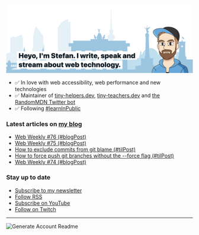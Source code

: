 <img alt="Heyo, I'm Stefan. I write and speak about web technology." src="https://raw.githubusercontent.com/stefanjudis/stefanjudis/main/screenshot.png">

- ✅ In love with web accessibility, web performance and new technologies
- ✅ Maintainer of [tiny-helpers.dev](https://tiny-helpers.dev), [tiny-teachers.dev](https://tiny-teachers.dev/) and [the RandomMDN Twitter bot](https://twitter.com/randomMDN)
- ✅ Following [#learnInPublic](https://www.stefanjudis.com/today-i-learned/)
### Latest articles on [my blog](https://www.stefanjudis.com)

<!-- BLOG-POST-LIST:START -->
- [Web Weekly #76 &lpar;#blogPost&rpar;](https://www.stefanjudis.com/blog/web-weekly-76/)
- [Web Weekly #75 &lpar;#blogPost&rpar;](https://www.stefanjudis.com/blog/web-weekly-75/)
- [How to exclude commits from git blame &lpar;#tilPost&rpar;](https://www.stefanjudis.com/today-i-learned/how-to-exclude-commits-from-git-blame/)
- [How to force push git branches without the --force flag &lpar;#tilPost&rpar;](https://www.stefanjudis.com/today-i-learned/how-to-force-push-git-branches-without-the-force-flag/)
- [Web Weekly #74 &lpar;#blogPost&rpar;](https://www.stefanjudis.com/blog/web-weekly-74/)
<!-- BLOG-POST-LIST:END -->

### Stay up to date

- [Subscribe to my newsletter](https://www.stefanjudis.com/newsletter/)
- [Follow RSS](https://www.stefanjudis.com/feeds/)
- [Subscribe on YouTube](https://youtube.com/c/stefanjudis)
- [Follow on Twitch](https://www.twitch.tv/stefanjudis)

---

![Generate Account Readme](https://github.com/stefanjudis/stefanjudis/workflows/Generate%20Account%20Readme/badge.svg)
